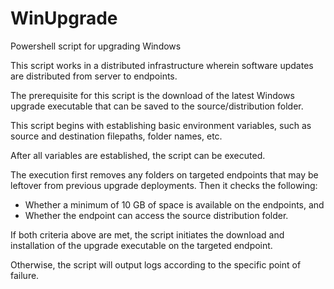 # WinUpgrade
Powershell script for upgrading Windows

This script works in a distributed infrastructure wherein software updates are distributed from server to endpoints.

The prerequisite for this script is the download of the latest Windows upgrade executable that can be saved to the source/distribution folder.

This script begins with establishing basic environment variables, such as source and destination filepaths, folder names, etc. 

After all variables are established, the script can be executed. 

The execution first removes any folders on targeted endpoints that may be leftover from previous upgrade deployments. Then it checks the following:

- Whether a minimum of 10 GB of space is available on the endpoints, and
- Whether the endpoint can access the source distribution folder.

If both criteria above are met, the script initiates the download and installation of the upgrade executable on the targeted endpoint. 

Otherwise, the script will output logs according to the specific point of failure. 

